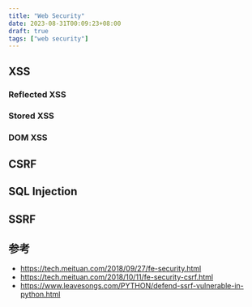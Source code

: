 ```yaml
---
title: "Web Security"
date: 2023-08-31T00:09:23+08:00
draft: true
tags: ["web security"]
---
```

## XSS

### Reflected XSS
### Stored XSS
### DOM XSS
## CSRF
## SQL Injection
## SSRF

## 参考
- https://tech.meituan.com/2018/09/27/fe-security.html
- https://tech.meituan.com/2018/10/11/fe-security-csrf.html
- https://www.leavesongs.com/PYTHON/defend-ssrf-vulnerable-in-python.html
